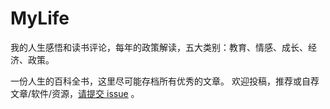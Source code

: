 # MyLife
我的人生感悟和读书评论，每年的政策解读，五大类别：教育、情感、成长、经济、政策。

一份人生的百科全书，这里尽可能存档所有优秀的文章。
欢迎投稿，推荐或自荐文章/软件/资源，[请提交 issue](https://github.com/hikktn/MyLife/issues) 。
